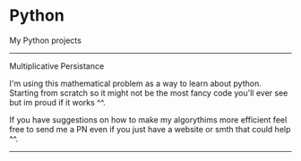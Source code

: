 # Python
My Python projects

-----------------------------------------------------------------------
Multiplicative Persistance

I'm using this mathematical problem as a way to learn about python.
Starting from scratch so it might not be the most fancy code you'll ever see
but im proud if it works ^^.

If you have suggestions on how to make my algorythims more efficient feel free to
send me a PN even if you just have a website or smth that could help ^^.

-----------------------------------------------------------------------
